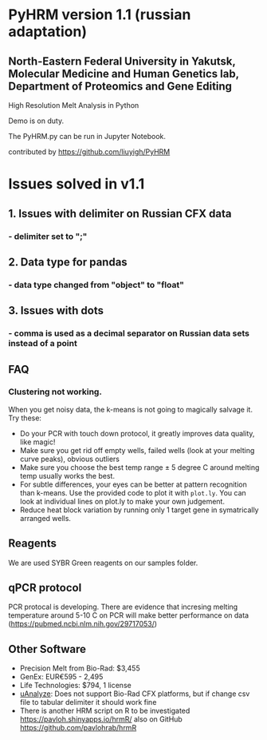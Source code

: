 # PyHRM version 1.1 (russian adaptation)
## North-Eastern Federal University in Yakutsk, Molecular Medicine and Human Genetics lab, Department of Proteomics and Gene Editing 

High Resolution Melt Analysis in Python 

Demo is on duty.

The PyHRM.py can be run in Jupyter Notebook.

contributed by https://github.com/liuyigh/PyHRM

# Issues solved in v1.1

## 1. Issues with delimiter on Russian CFX data
### - delimiter set to ";"

## 2. Data type for pandas
### - data type changed from "object" to "float"

## 3. Issues with dots 
### - comma is used as a decimal separator on Russian data sets instead of a point

## FAQ

### Clustering not working.

When you get noisy data, the k-means is not going to magically salvage it. Try these:

* Do your PCR with touch down protocol, it greatly improves data quality, like magic!
* Make sure you get rid off empty wells, failed wells (look at your melting curve peaks), obvious outliers
* Make sure you choose the best temp range ± 5 degree C around melting temp usually works the best.
* For subtle differences, your eyes can be better at pattern recognition than k-means. Use the provided code to plot it with `plot.ly`. You can look at individual lines on plot.ly to make your own judgement.
* Reduce heat block variation by running only 1 target gene in symatrically arranged wells.

## Reagents

We are used SYBR Green reagents on our samples folder.

## qPCR protocol

PCR protocal is developing. There are evidence that incresing melting temperature around 5-10 C on PCR will make better performance on data (https://pubmed.ncbi.nlm.nih.gov/29717053/)

## Other Software

* Precision Melt from Bio-Rad: $3,455
* GenEx: EUR€595 - 2,495
* Life Technologies: $794, 1 license
* [uAnalyze](https://dna.utah.edu/uv/uanalyze.html): Does not support Bio-Rad CFX platforms, but if change csv file to tabular delimiter it should work fine
* There is another HRM script on R to be investigated https://pavloh.shinyapps.io/hrmR/ also on GitHub https://github.com/pavlohrab/hrmR
